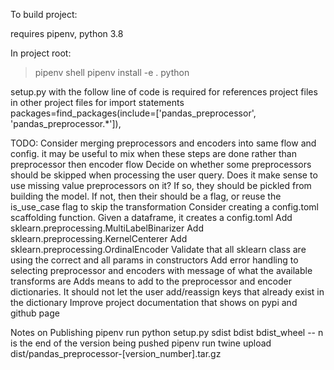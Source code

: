 To build project:

requires pipenv, python 3.8

In project root:

> pipenv shell
> pipenv install -e .
> python <filename>

setup.py with the follow line of code is required for references project files in other project files for import statements
packages=find_packages(include=['pandas_preprocessor', 'pandas_preprocessor.*']),

TODO:
Consider merging preprocessors and encoders into same flow and config. it may be useful to mix when these steps are done rather than preprocessor then encoder flow
Decide on whether some preprocessors should be skipped when processing the user query. Does it make sense to use missing value preprocessors on it? If so, they should be pickled from building the model. If not, then their should be a flag, or reuse the is_use_case flag to skip the transformation
Consider creating a config.toml scaffolding function. Given a dataframe, it creates a config.toml
Add sklearn.preprocessing.MultiLabelBinarizer
Add sklearn.preprocessing.KernelCenterer
Add sklearn.preprocessing.OrdinalEncoder
Validate that all sklearn class are using the correct and all params in constructors
Add error handling to selecting preprocessor and encoders with message of what the available transforms are
Adds means to add to the preprocessor and encoder dictionaries. It should not let the user add/reassign keys that already exist in the dictionary
Improve project documentation that shows on pypi and github page

Notes on Publishing
pipenv run python setup.py sdist bdist bdist_wheel
-- n is the end of the version being pushed
pipenv run twine upload dist/pandas_preprocessor-[version_number].tar.gz
